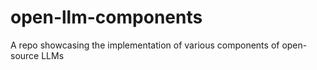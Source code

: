 # open-llm-components
A repo showcasing the implementation of various components of open-source LLMs

